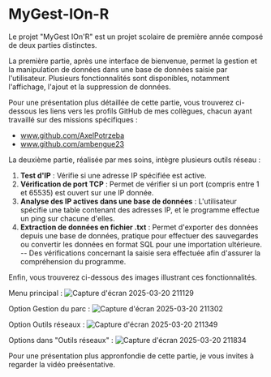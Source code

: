 # MyGest-IOn-R

Le projet "MyGest IOn'R" est un projet scolaire de première année composé de deux parties distinctes.  

La première partie, après une interface de bienvenue, permet la gestion et la manipulation de données dans une base de données saisie par l'utilisateur. Plusieurs fonctionnalités sont disponibles, notamment l'affichage, l'ajout et la suppression de données.  

Pour une présentation plus détaillée de cette partie, vous trouverez ci-dessous les liens vers les profils GitHub de mes collègues, chacun ayant travaillé sur des missions spécifiques :

- www.github.com/AxelPotrzeba
- www.github.com/ambengue23

La deuxième partie, réalisée par mes soins, intègre plusieurs outils réseau :  
1. **Test d'IP** : Vérifie si une adresse IP spécifiée est active.  
2. **Vérification de port TCP** : Permet de vérifier si un port (compris entre 1 et 65535) est ouvert sur une IP donnée.  
3. **Analyse des IP actives dans une base de données** : L'utilisateur spécifie une table contenant des adresses IP, et le programme effectue un ping sur chacune d'elles.  
4. **Extraction de données en fichier .txt** : Permet d'exporter des données depuis une base de données, pratique pour effectuer des sauvegardes ou convertir les données en format SQL pour une importation ultérieure.
--
Des vérifications concernant la saisie sera effectuée afin d'assurer la compréhension du programme.


Enfin, vous trouverez ci-dessous des images illustrant ces fonctionnalités.  

Menu principal : 
![Capture d'écran 2025-03-20 211129](https://github.com/user-attachments/assets/fc25b4d5-cee5-48d1-ac56-d2889a520bcd)

Option Gestion du parc :
![Capture d'écran 2025-03-20 211302](https://github.com/user-attachments/assets/2a86c354-92e8-46d1-8db5-ff172a6a11cb)

Option Outils réseaux :
![Capture d'écran 2025-03-20 211349](https://github.com/user-attachments/assets/3b2b0f94-2a75-4161-91e2-b348207c0652)

Options dans "Outils réseaux" :
![Capture d'écran 2025-03-20 211834](https://github.com/user-attachments/assets/b8f05613-c9df-46b5-b5ba-a9c59beabb1b)

Pour une présentation plus appronfondie de cette partie, je vous invites à regarder la vidéo preésentative.


